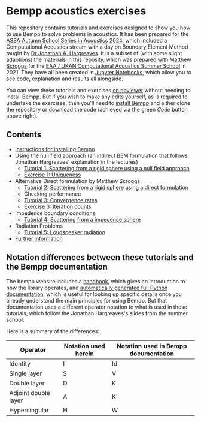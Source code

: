 # Bempp acoustics exercises

This repository contains tutorials and exercises designed to show you how to use Bempp to solve problems in acoustics. It has been prepared for the [ASSA Autumn School Series in Acoustics 2024](https://assaeindhoven.org/), which included a Computational Acoustics stream with a day on Boundary Element Method taught by [Dr Jonathan A. Hargreaves](https://salford-repository.worktribe.com/person/1159647/jonathan-hargreaves). It is a subset of (with some slight adaptions) the materials in [this reposity](https://github.com/mscroggs/bempp-acoustic-tutorials), which was prepared with [Matthew Scroggs](https://orcid.org/0000-0002-4658-2443) for the [EAA / UKAN Computational Acoustics Summer School](https://acoustics.ac.uk/events/4468/) in 2021. They have all been created in [Jupyter Notebooks](https://jupyter.org/), which allow you to see code, explanation and results all alongside.

You can view these tutorials and exercises [on nbviewer](https://nbviewer.jupyter.org/github/jahargreaves/bempp-acoustic-tutorials-assa/blob/main/README.ipynb) without needing to install Bempp. But if you wish to make any edits yourself, as is required to undertake the exercises, then you'll need to [install Bempp](tutorials/0_install.ipynb) and either clone the repository or download the code (achieved via the green <i>Code</i> button above right).

## Contents
- [Instructions for installing Bempp](tutorials/0_install.ipynb)
- Using the null field approach (an indirect BEM formulation that follows Jonathan Hargreaves' explanation in the lectures)
  - [Tutorial 1: Scattering from a rigid sphere using a null field approach](tutorials/1_sphere_scatterer_null_field.ipynb)
  - [Exercise 1: Uniqueness](exercises/1_uniqueness.ipynb)
- Alternative Direct formulation by Matthew Scroggs
  - [Tutorial 2: Scattering from a rigid sphere using a direct formulation](tutorials/2_sphere_scatterer_direct.ipynb)
  - Checking performance
  - [Tutorial 3: Convergence rates](tutorials/3_convergence.ipynb)
  - [Exercise 3: Iteration counts](exercises/3_iterations.ipynb)
- Impedence boundary conditions
  - [Tutorial 4: Scattering from a impedence sphere](tutorials/4_impedence_scattering.ipynb)
- Radiation Problems
  - [Tutorial 5: Loudspeaker radiation](tutorials/5_loudspeaker.ipynb)
- [Further information](tutorials/7_more.ipynb)


## Notation differences between these tutorials and the Bempp documentation
The bempp website includes a [handbook](https://bempp.com/handbook/index.html), which gives an introduction to how the library operates, and [automatically generated full Python documentation](https://bempp-cl.readthedocs.io/en/latest/), which is useful for looking up specific details once you already understand the main principles for using Bempp. But that documentation uses a different operator notation to what is used in these tutorials, which follow the Jonathan Hargreaves's slides from the summer school.

Here is a summary of the differences:

Operator | Notation used herein | Notation used in Bempp documentation
-------- | -------------------- | ------------------------------------
Identity | I                    | Id
Single layer | S                | V
Double layer | D                | K
Adjoint double layer | A        | K'
Hypersingular | H               | W

